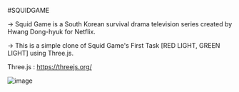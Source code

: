 #SQUIDGAME

-> Squid Game is a South Korean survival drama television series created by Hwang Dong-hyuk for Netflix. 

-> This is a simple clone of Squid Game's First Task [RED LIGHT, GREEN LIGHT] using Three.js.

Three.js : https://threejs.org/

![image](https://user-images.githubusercontent.com/45164484/141756709-f1889a7e-f2d6-4c64-9d3a-87bdab509a01.png)
